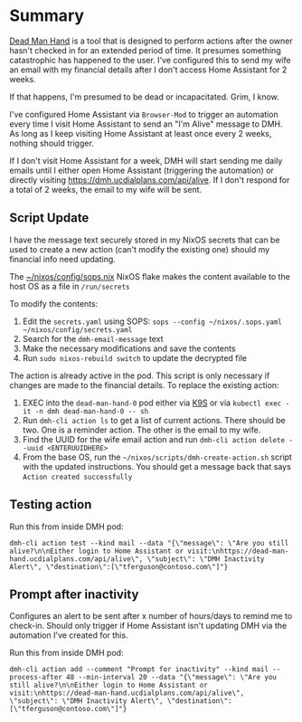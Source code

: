 # Summary
[Dead Man Hand](https://github.com/bkupidura/dead-man-hand) is a tool that is designed to perform actions after the owner hasn't checked in for an extended period of time.  It presumes something catastrophic has happened to the user.  I've configured this to send my wife an email with my financial details after I don't access Home Assistant for 2 weeks.

If that happens, I'm presumed to be dead or incapacitated. Grim, I know.

I've configured Home Assistant via `Browser-Mod` to trigger an automation every time I visit Home Assistant to send an "I'm Alive" message to DMH. As long as I keep visiting Home Assistant at least once every 2 weeks, nothing should trigger.

If I don't visit Home Assistant for a week, DMH will start sending me daily emails until I either open Home Assistant (triggering the automation) or directly visiting https://dmh.ucdialplans.com/api/alive. If I don't respond for a total of 2 weeks, the email to my wife will be sent.

## Script Update
I have the message text securely stored in my NixOS secrets that can be used to create a new action (can't modify the existing one) should my financial info need updating.

The [~/nixos/config/sops.nix](https://github.com/kenlasko/nixos-wsl/blob/main/config/sops.nix) NixOS flake makes the content available to the host OS as a file in `/run/secrets`

To modify the contents:
1. Edit the `secrets.yaml` using SOPS: `sops --config ~/nixos/.sops.yaml ~/nixos/config/secrets.yaml`
2. Search for the `dmh-email-message` text
3. Make the necessary modifications and save the contents
4. Run `sudo nixos-rebuild switch` to update the decrypted file

The action is already active in the pod. This script is only necessary if changes are made to the financial details. To replace the existing action:
1. EXEC into the `dead-man-hand-0` pod either via [K9S](https://github.com/derailed/k9s) or via `kubectl exec -it -n dmh dead-man-hand-0 -- sh`
2. Run `dmh-cli action ls` to get a list of current actions. There should be two. One is a reminder action. The other is the email to my wife.
3. Find the UUID for the wife email action and run `dmh-cli action delete --uuid <ENTERUUIDHERE>`
4. From the base OS, run the `~/nixos/scripts/dmh-create-action.sh` script with the updated instructions. You should get a message back that says `Action created successfully`

## Testing action
Run this from inside DMH pod:
```
dmh-cli action test --kind mail --data "{\"message\": \"Are you still alive?\n\nEither login to Home Assistant or visit:\nhttps://dead-man-hand.ucdialplans.com/api/alive\", \"subject\": \"DMH Inactivity Alert\", \"destination\":[\"tferguson@contoso.com\"]"}
```

## Prompt after inactivity
Configures an alert to be sent after x number of hours/days to remind me to check-in. Should only trigger if Home Assistant isn't updating DMH via the automation I've created for this. 

Run this from inside DMH pod:
```
dmh-cli action add --comment "Prompt for inactivity" --kind mail --process-after 48 --min-interval 20 --data "{\"message\": \"Are you still alive?\n\nEither login to Home Assistant or visit:\nhttps://dead-man-hand.ucdialplans.com/api/alive\", \"subject\": \"DMH Inactivity Alert\", \"destination\":[\"tferguson@contoso.com\"]"}
```
